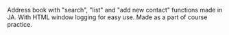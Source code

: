 Address book with "search", "list" and "add new contact" functions made in JA. With HTML window logging for easy use.
Made as a part of course practice.